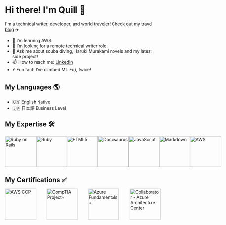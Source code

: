 # Hi there! I'm Quill 👋

   I'm a technical writer, developer, and world traveler!
   Check out my [travel blog](https://yamanashiamerican.wordpress.com/) :airplane:


- 🌱 I’m learning AWS.
- 🤔 I’m looking for a remote technical writer role.
- 💬 Ask me about scuba diving, Haruki Murakami novels and my latest side project!
- 📫 How to reach me: [LinkedIn](https://www.linkedin.com/in/quilleran-cronwall/)
- ⚡ Fun fact: I've climbed Mt. Fuji, twice!

## My Languages :earth_americas:

- :us: English Native
- :jp: 日本語 Business Level

## My Expertise :hammer_and_wrench:

<div style="display: flex; justify-content: space-between; align-items: center;">

  <a href="https://rubyonrails.org" target="_blank" rel="noopener noreferrer">
    <img src="https://upload.wikimedia.org/wikipedia/commons/6/62/Ruby_On_Rails_Logo.svg" alt="Ruby on Rails" width="100" height="100"/>
  </a>

  <a href="https://www.ruby-lang.org/en" target="_blank" rel="noopener noreferrer">
    <img src="https://upload.wikimedia.org/wikipedia/commons/7/73/Ruby_logo.svg" alt="Ruby" width="100" height="100"/>
  </a>

  <a href="https://en.wikipedia.org/wiki/HTML5" target="_blank" rel="noopener noreferrer">
    <img src="https://upload.wikimedia.org/wikipedia/commons/6/61/HTML5_logo_and_wordmark.svg" alt="HTML5" width="100" height="100"/>
  </a>

  <a href="https://docusaurus.io" target="_blank" rel="noopener noreferrer">
    <img src="https://docusaurus.io/img/docusaurus.svg" alt="Docusaurus" width="100" height="100"/>
  </a>

  <a href="https://en.wikipedia.org/wiki/JavaScript" target="_blank" rel="noopener noreferrer">
    <img src="https://upload.wikimedia.org/wikipedia/commons/6/6a/JavaScript-logo.png" alt="JavaScript" width="100" height="100"/>
  </a>

  <a href="https://www.markdownguide.org" target="_blank" rel="noopener noreferrer">
    <img src="https://upload.wikimedia.org/wikipedia/commons/4/48/Markdown-mark.svg" alt="Markdown" width="100" height="100"/>
  </a>

  <a href="https://aws.amazon.com" target="_blank" rel="noopener noreferrer">
    <img src="https://upload.wikimedia.org/wikipedia/commons/9/93/Amazon_Web_Services_Logo.svg" alt="AWS" width="100" height="100"/>
  </a>
</div>

## My Certifications :white_check_mark:

<div style="display: flex; justify-content: space-between; align-items: center;">

<a href="https://www.credly.com/badges/595a0ca4-dc06-408b-ac43-261926009033/public_url" target="_blank" rel="noopener noreferrer">
  <img src="https://d1.awsstatic.com/certification/badges/AWS-Certified-Cloud-Practitioner_badge_150x150.17da917fbddc5383838d9f8209d2030c8d99f31e.png" alt="AWS CCP" width="100" height="100"/>
</a>

<a href="https://www.credly.com/badges/7fbc6493-a790-4142-9a43-33b677532664/public_url" target="_blank" rel="noopener noreferrer">
  <img src="https://images.credly.com/size/340x340/images/dac352d2-7755-4178-a4a4-b67a1a3f7aca/CompTIA_Project_2B.png" alt="CompTIA Project+" width="100" height="100"/>
</a>

<a href="https://learn.microsoft.com/api/credentials/share/en-us/QuilleranCronwall-6956/741B54D0DECF4CF3?sharingId=756FA4283293000B" target="_blank" rel="noopener noreferrer">
<img src="https://images.credly.com/images/be8fcaeb-c769-4858-b567-ffaaa73ce8cf/image.png" alt="Azure Fundamentals+" width="100" height="100"/>
</a>

<a href="https://www.credly.com/badges/6e43aa89-81a5-4d19-b323-d78cb6ec5918/linked_in_profile" target="_blank" rel="noopener noreferrer">
<img src="https://images.credly.com/size/680x680/images/0f0ef655-832a-45a0-99c0-5159efa1c00f/ArchitectureCenter_Collaborator_2x.png" alt="Collaborator - Azure Architecture Center" width="100" height="100"/>
</a>

</div>

